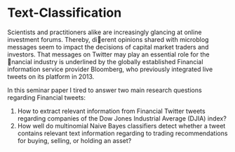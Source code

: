 # Text-Classification

Scientists and practitioners alike are increasingly glancing at online investment forums. Thereby,
di￿erent opinions shared with microblog messages seem to impact the decisions of capital
market traders and investors. That messages on Twitter may play an essential role for the
￿nancial industry is underlined by the globally established Financial information service provider
Bloomberg, who previously integrated live tweets on its platform in 2013.

In this seminar paper I tired to answer two main research questions regarding Financial tweets:
  1. How to extract relevant information from Financial Twitter tweets regarding companies
  of the Dow Jones Industrial Average (DJIA) index?
  2. How well do multinomial Naive Bayes classifiers detect whether a tweet contains relevant
  text information regarding to trading recommendations for buying, selling, or holding an
  asset?
